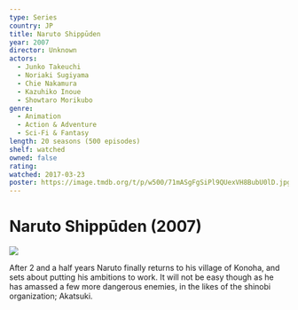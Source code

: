 ```yaml
---
type: Series
country: JP
title: Naruto Shippūden
year: 2007
director: Unknown
actors:
  - Junko Takeuchi
  - Noriaki Sugiyama
  - Chie Nakamura
  - Kazuhiko Inoue
  - Showtaro Morikubo
genre:
  - Animation
  - Action & Adventure
  - Sci-Fi & Fantasy
length: 20 seasons (500 episodes)
shelf: watched
owned: false
rating:
watched: 2017-03-23
poster: https://image.tmdb.org/t/p/w500/71mASgFgSiPl9QUexVH8BubU0lD.jpg
---
```


# Naruto Shippūden (2007)

![](https://image.tmdb.org/t/p/w500/71mASgFgSiPl9QUexVH8BubU0lD.jpg)

After 2 and a half years Naruto finally returns to his village of Konoha, and sets about putting his ambitions to work. It will not be easy though as he has amassed a few more dangerous enemies, in the likes of the shinobi organization; Akatsuki.